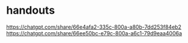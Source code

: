 # handouts

https://chatgpt.com/share/66e4afa2-335c-800a-a80b-7dd253f84eb2
https://chatgpt.com/share/66ee50bc-e79c-800a-a6c1-79d9eaa4006a

